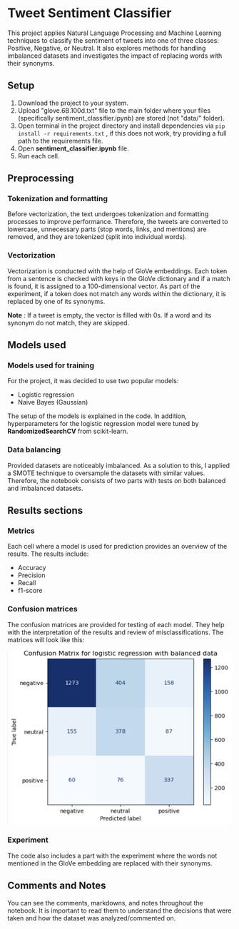 # Tweet Sentiment Classifier

This project applies Natural Language Processing and Machine Learning techniques to classify the sentiment of tweets into one of three classes: Positive, Negative, or Neutral. It also explores methods for handling imbalanced datasets and investigates the impact of replacing words with their synonyms.

## Setup

1) Download the project to your system. 
2) Upload "glove.6B.100d.txt" file to the main folder where your files (specifically sentiment_classifier.ipynb) are stored (not "data/" folder).
3) Open terminal in the project directory and install dependencies via ``` pip install -r requirements.txt ``` , if this does not work, try providing a full path to the requirements file.
4) Open  **sentiment_classifier.ipynb** file.
5) Run each cell.

## Preprocessing

### Tokenization and formatting
Before vectorization, the text undergoes tokenization and formatting processes to improve performance. Therefore, the tweets are converted to lowercase, unnecessary parts (stop words, links, and mentions) are removed, and they are tokenized (split into individual words).

### Vectorization
Vectorization is conducted with the help of GloVe embeddings. Each token from a sentence is checked with keys in the GloVe dictionary and if a match is found, it is assigned to a 100-dimensional vector. As part of the experiment, if a token does not match any words within the dictionary, it is replaced by one of its synonyms. 

**Note** : If a tweet is empty, the vector is filled with 0s. If a word and its synonym do not match, they are skipped.

## Models used

### Models used for training

For the project, it was decided to use two popular models:

- Logistic regression
- Naive Bayes (Gaussian)

The setup of the models is explained in the code. In addition, hyperparameters for the logistic regression model were tuned by **RandomizedSearchCV** from scikit-learn.

### Data balancing

Provided datasets are noticeably imbalanced. As a solution to this, I applied a SMOTE technique to oversample the datasets with similar values. Therefore, the notebook consists of two parts with tests on both balanced and imbalanced datasets.

## Results sections

### Metrics

Each cell where a model is used for prediction provides an overview of the results. The results include:

- Accuracy
- Precision
- Recall
- f1-score

### Confusion matrices

The confusion matrices are provided for testing of each model. They help with the interpretation of the results and review of misclassifications. The matrices will look like this:

![Sentiment Analysis Workflow](CM-example-photo.png)

### Experiment

The code also includes a part with the experiment where the words not mentioned in the GloVe embedding are replaced with their synonyms.

## Comments and Notes

You can see the comments, markdowns, and notes throughout the notebook. It is important to read them to understand the decisions that were taken and how the dataset was analyzed/commented on.
